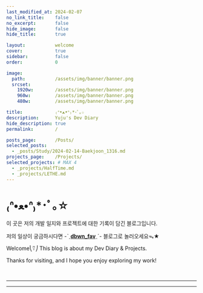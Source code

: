 ```yaml
---
last_modified_at: 2024-02-07
no_link_title:    false 
no_excerpt:       false 
hide_image:       false
hide_title:       true

layout:           welcome
cover:            true
sidebar:          false
order:            0

image:
  path:           /assets/img/banner/banner.png
  srcset:
    1920w:        /assets/img/banner/banner.png
    960w:         /assets/img/banner/banner.png
    480w:         /assets/img/banner/banner.png

title:            ₍ᐢ•ﻌ•ᐢ₎*･ﾟ｡☆
description:      Yuju's Dev Diary
hide_description: true
permalink:        /

posts_page:       /Posts/
selected_posts:
  - _posts/Study/2024-02-14-Baekjoon_1316.md
projects_page:    /Projects/
selected_projects: # MAX 4
  - _projects/HalfTime.md
  - _projects/LETHE.md
---
```

# ₍ᐢ•ﻌ•ᐢ₎*･ﾟ｡☆

이 곳은 저의 개발 일지와 프로젝트에 대한 기록이 담긴 블로그입니다.

저의 일상이 궁금하시다면 -ˋˏ[**dbwn_fav**](https://blog.naver.com/dbwn_fav)ˎˊ- 블로그로 놀러오세요ᯓ★

Welcome⎝⍢⎠ This blog is about my Dev Diary & Projects.

Thanks for visiting, and I hope you enjoy exploring my work!

<br/>

---

<!--projects-->

---

<!--posts-->
